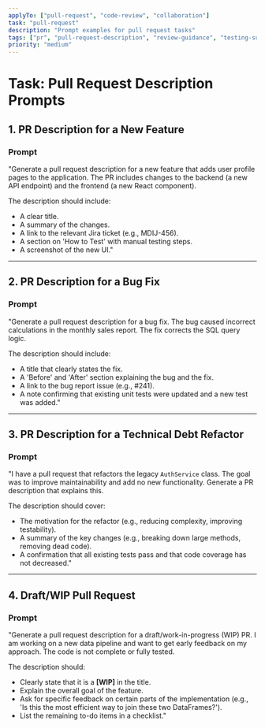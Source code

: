 ```yaml
---
applyTo: ["pull-request", "code-review", "collaboration"]
task: "pull-request"
description: "Prompt examples for pull request tasks"
tags: ["pr", "pull-request-description", "review-guidance", "testing-summary"]
priority: "medium"
---
```


# **Task: Pull Request Description Prompts**

## **1. PR Description for a New Feature**

### **Prompt**

"Generate a pull request description for a new feature that adds user profile pages to the application. The PR includes changes to the backend (a new API endpoint) and the frontend (a new React component).

The description should include:
*   A clear title.
*   A summary of the changes.
*   A link to the relevant Jira ticket (e.g., MDIJ-456).
*   A section on 'How to Test' with manual testing steps.
*   A screenshot of the new UI."

---

## **2. PR Description for a Bug Fix**

### **Prompt**

"Generate a pull request description for a bug fix. The bug caused incorrect calculations in the monthly sales report. The fix corrects the SQL query logic.

The description should include:
*   A title that clearly states the fix.
*   A 'Before' and 'After' section explaining the bug and the fix.
*   A link to the bug report issue (e.g., #241).
*   A note confirming that existing unit tests were updated and a new test was added."

---

## **3. PR Description for a Technical Debt Refactor**

### **Prompt**

"I have a pull request that refactors the legacy `AuthService` class. The goal was to improve maintainability and add no new functionality. Generate a PR description that explains this.

The description should cover:
*   The motivation for the refactor (e.g., reducing complexity, improving testability).
*   A summary of the key changes (e.g., breaking down large methods, removing dead code).
*   A confirmation that all existing tests pass and that code coverage has not decreased."

---

## **4. Draft/WIP Pull Request**

### **Prompt**

"Generate a pull request description for a draft/work-in-progress (WIP) PR. I am working on a new data pipeline and want to get early feedback on my approach. The code is not complete or fully tested.

The description should:
*   Clearly state that it is a **[WIP]** in the title.
*   Explain the overall goal of the feature.
*   Ask for specific feedback on certain parts of the implementation (e.g., 'Is this the most efficient way to join these two DataFrames?').
*   List the remaining to-do items in a checklist."
